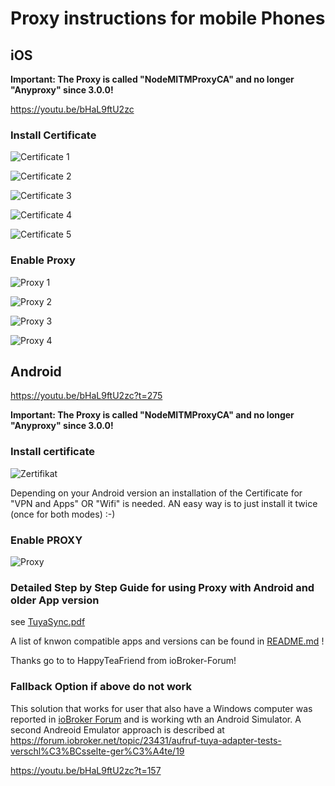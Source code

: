 # Proxy instructions for mobile Phones

## iOS

**Important: The Proxy is called "NodeMITMProxyCA" and no longer "Anyproxy" since 3.0.0!**

https://youtu.be/bHaL9ftU2zc

### Install Certificate
![Certificate 1](img/ios_Zertifikat_1.jpg)

![Certificate 2](img/ios_Zertifikat_2.jpg)

![Certificate 3](img/ios_Zertifikat_3.jpg)

![Certificate 4](img/ios_Zertifikat_4.jpg)

![Certificate 5](img/ios_Zertifikat_5.jpg)


### Enable Proxy
![Proxy 1](img/ios_Proxy_1.jpg)

![Proxy 2](img/ios_Proxy_2.jpg)

![Proxy 3](img/ios_Proxy_3.jpg)

![Proxy 4](img/ios_Proxy_4.jpg)

## Android

https://youtu.be/bHaL9ftU2zc?t=275

**Important: The Proxy is called "NodeMITMProxyCA" and no longer "Anyproxy" since 3.0.0!**

### Install certificate

![Zertifikat](img/Android-Zertifikat.jpg)

Depending on your Android version an installation of the Certificate for "VPN and Apps" OR "Wifi" is needed. AN easy way is to just install it twice (once for both modes) :-)

### Enable PROXY

![Proxy](img/Android-Proxy.jpg)

### Detailed Step by Step Guide for using Proxy with Android and older App version

see [TuyaSync.pdf](https://raw.githubusercontent.com/Apollon77/ioBroker.tuya/master/TuyaSync.pdf)

A list of knwon compatible apps and versions can be found in [README.md](https://github.com/Apollon77/ioBroker.tuya#compatible-mobile-apps-and-versions) !

Thanks go to to HappyTeaFriend from ioBroker-Forum!

### Fallback Option if above do not work

This solution that works for user that also have a Windows computer was reported in [ioBroker Forum](https://forum.iobroker.net/topic/16103/aufruf-neuer-adapter-iobroker-tuya-wlan-devices-tuya-smart-life-und-andere/83) and is working wth an Android Simulator.
A second Andreoid Emulator approach is described at https://forum.iobroker.net/topic/23431/aufruf-tuya-adapter-tests-verschl%C3%BCsselte-ger%C3%A4te/19

https://youtu.be/bHaL9ftU2zc?t=157


